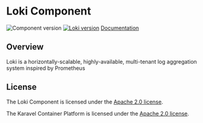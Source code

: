 # Loki Component

![Component version](https://img.shields.io/badge/dynamic/yaml?color=blue&label=component+version&query=$.entries.loki[0].version&url=https%3A%2F%2Frepository.platform.karavel.io%2Funstable%2Findex.yaml&style=for-the-badge)
[![Loki version](https://img.shields.io/badge/dynamic/yaml?color=blue&label=loki+version&query=$.entries.loki[0].appVersion&url=https%3A%2F%2Frepository.platform.karavel.io%2Funstable%2Findex.yaml&style=for-the-badge)](https://grafana.com/oss/loki/)
[Documentation](https://platform.karavel.io/components/loki)

## Overview

Loki is a horizontally-scalable, highly-available, multi-tenant log aggregation system inspired by Prometheus

## License

The Loki Component is licensed under the [Apache 2.0 license](LICENSE).

The Karavel Container Platform is licensed under the [Apache 2.0 license](https://github.com/karavel-io/platform/blob/main/LICENSE).

